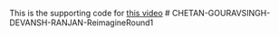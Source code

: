 This is the supporting code for [this video](https://youtu.be/lGokKxJ8D2c)
#   C H E T A N - G O U R A V S I N G H - D E V A N S H - R A N J A N - R e i m a g i n e R o u n d 1  
 